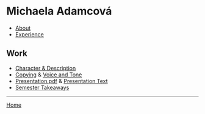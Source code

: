 # Michaela Adamcová

- [About](02-intentional-aboutness/about.md)
- [Experience](03-curriculum-vitae/cv-adamcova.md)

## Work
- [Character & Description](character-&-description/letter-m-adamcova.md)
- [Copying](04-voice-tone/copying-chapter-6.md) & [Voice and Tone](04-voice-tone/voice-tone-worksheet.md)
- [Presentation.pdf](05-presentation/Presentation.pdf) & [Presentation Text](05-presentation/presentation.md)
- [Semester Takeaways](06-semester-takeaways/semester-takeaways.md)

---
[Home](https://github.com/adamcovamichaela)

